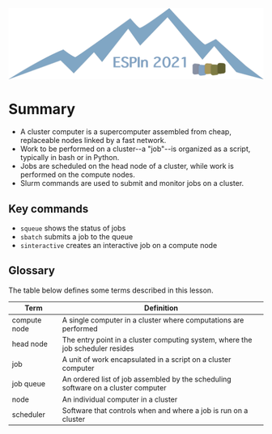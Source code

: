 ![Ivy logo](https://raw.githubusercontent.com/csdms/ivy/main/media/logo.png)

# Summary

* A cluster computer is a supercomputer assembled from cheap, replaceable nodes linked by a fast network.
* Work to be performed on a cluster--a "job"--is organized as a script, typically in bash or in Python.
* Jobs are scheduled on the head node of a cluster, while work is performed on the compute nodes.
* Slurm commands are used to submit and monitor jobs on a cluster.


## Key commands

* `squeue` shows the status of jobs
* `sbatch` submits a job to the queue
* `sinteractive` creates an interactive job on a compute node


## Glossary

The table below defines some terms described in this lesson.

| Term | Definition |
| ---- | ---------- |
| compute node      | A single computer in a cluster where computations are performed
| head node         | The entry point in a cluster computing system, where the job scheduler resides
| job               | A unit of work encapsulated in a script on a cluster computer
| job queue         | An ordered list of job assembled by the scheduling software on a cluster computer
| node              | An individual computer in a cluster
| scheduler         | Software that controls when and where a job is run on a cluster
